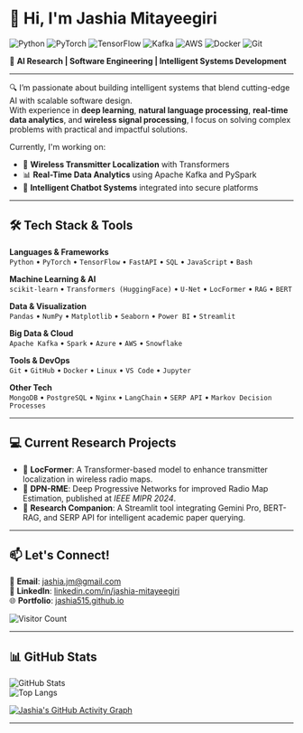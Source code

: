 # 👋 Hi, I'm Jashia Mitayeegiri

![Python](https://img.shields.io/badge/Python-3776AB?style=flat&logo=python&logoColor=white)
![PyTorch](https://img.shields.io/badge/PyTorch-EE4C2C?style=flat&logo=pytorch&logoColor=white)
![TensorFlow](https://img.shields.io/badge/TensorFlow-FF6F00?style=flat&logo=tensorflow&logoColor=white)
![Kafka](https://img.shields.io/badge/Apache_Kafka-231F20?style=flat&logo=apachekafka&logoColor=white)
![AWS](https://img.shields.io/badge/AWS-232F3E?style=flat&logo=amazonaws&logoColor=white)
![Docker](https://img.shields.io/badge/Docker-2496ED?style=flat&logo=docker&logoColor=white)
![Git](https://img.shields.io/badge/Git-F05032?style=flat&logo=git&logoColor=white)

🚀 **AI Research | Software Engineering | Intelligent Systems Development**

---

🔍 I’m passionate about building intelligent systems that blend cutting-edge AI with scalable software design.  
With experience in **deep learning**, **natural language processing**, **real-time data analytics**, and **wireless signal processing**, I focus on solving complex problems with practical and impactful solutions.

Currently, I'm working on:
- 📡 **Wireless Transmitter Localization** with Transformers  
- 📊 **Real-Time Data Analytics** using Apache Kafka and PySpark  
- 🤖 **Intelligent Chatbot Systems** integrated into secure platforms  

---

## 🛠 Tech Stack & Tools

**Languages & Frameworks**  
`Python` • `PyTorch` • `TensorFlow` • `FastAPI` • `SQL` • `JavaScript` • `Bash`

**Machine Learning & AI**  
`scikit-learn` • `Transformers (HuggingFace)` • `U-Net` • `LocFormer` • `RAG` • `BERT`

**Data & Visualization**  
`Pandas` • `NumPy` • `Matplotlib` • `Seaborn` • `Power BI` • `Streamlit`

**Big Data & Cloud**  
`Apache Kafka` • `Spark` • `Azure` • `AWS` • `Snowflake`

**Tools & DevOps**  
`Git` • `GitHub` • `Docker` • `Linux` • `VS Code` • `Jupyter`

**Other Tech**  
`MongoDB` • `PostgreSQL` • `Nginx` • `LangChain` • `SERP API` • `Markov Decision Processes`

---

## 💻 Current Research Projects

- 📶 **LocFormer**: A Transformer-based model to enhance transmitter localization in wireless radio maps.  
- 📍 **DPN-RME**: Deep Progressive Networks for improved Radio Map Estimation, published at *IEEE MIPR 2024*.  
- 🧠 **Research Companion**: A Streamlit tool integrating Gemini Pro, BERT-RAG, and SERP API for intelligent academic paper querying.

---

## 📫 Let's Connect!

📧 **Email**: [jashia.jm@gmail.com](mailto:jashia.jm@gmail.com)  
🔗 **LinkedIn**: [linkedin.com/in/jashia-mitayeegiri](https://www.linkedin.com/in/jashia-mitayeegiri)  
🌐 **Portfolio**: [jashia515.github.io](https://jashia515.github.io/)

![Visitor Count](https://komarev.com/ghpvc/?username=Jashia515&style=flat-square&color=blue)

---

## 📊 GitHub Stats

![GitHub Stats](https://github-readme-stats.vercel.app/api?username=Jashia515&show_icons=true&theme=github_dark&hide_title=false)  
![Top Langs](https://github-readme-stats.vercel.app/api/top-langs/?username=Jashia515&layout=compact&theme=github_dark)

[![Jashia's GitHub Activity Graph](https://github-readme-activity-graph.vercel.app/graph?username=Jashia515&theme=github-compact)](https://github.com/Jashia515)

---

